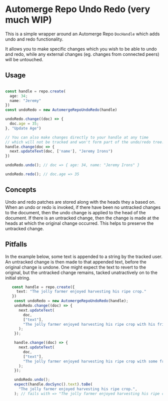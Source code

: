 # Automerge Repo Undo Redo (very much WIP)

This is a simple wrapper around an Automerge Repo `DocHandle` which adds undo and redo functionality.

It allows you to make specific changes which you wish to be able to undo and redo, while any external changes (eg. changes from connected peers) will be untouched.

## Usage
```ts

const handle = repo.create(
  age: 34;
  name: "Jeremy"
})
const undoRedo = new AutomergeRepoUndoRedo(handle)

undoRedo.change((doc) => {
  doc.age = 35;
}, "Update Age")

// You can also make changes directly to your handle at any time 
// which will not be tracked and won't form part of the undo/redo tree.
handle.change(doc => {
  next.updateText(doc, ['name'], "Jeremy Irons")
})

undoRedo.undo(); // doc => { age: 34, name: "Jeremy Irons" }

undoRedo.redo(); // doc.age => 35
```


## Concepts

Undo and redo patches are stored along with the heads they a based on. When an undo or redo is invoked, if there have been no untracked changes to the document, then the undo change is applied to the head of the document. If there is an untracked change, then the change is made at the heads at which the original change occurred. This helps to preserve the untracked change.

## Pitfalls
In the example below, some text is appended to a string by the tracked user. An untracked change is then made to that appended text, before the original change is undone. One might expect the text to revert to the original, but the untracked change remains, tacked unatractively on to the initial string.

```ts
   const handle = repo.create({
     text: "The jolly farmer enjoyed harvesting his ripe crop."
   })
    const undoRedo = new AutomergeRepoUndoRedo(handle);
    undoRedo.change((doc) => {
      next.updateText(
        doc,
        ["text"],
        "The jolly farmer enjoyed harvesting his ripe crop with his friends.",
      );
    });

    handle.change((doc) => {
      next.updateText(
        doc,
        ["text"],
        "The jolly farmer enjoyed harvesting his ripe crop with some friends.",
      );
    });

    undoRedo.undo();
    expect(handle.docSync().text).toBe(
      "The jolly farmer enjoyed harvesting his ripe crop.",
    ); // fails with => "The jolly farmer enjoyed harvesting his ripe cropome.",

```
